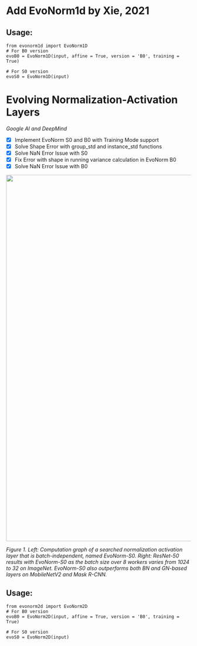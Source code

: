 # Add EvoNorm1d by Xie, 2021

## Usage: 

```
from evonorm1d import EvoNorm1D
# For B0 version
evoB0 = EvoNorm1D(input, affine = True, version = 'B0', training = True)

# For S0 version 
evoS0 = EvoNorm1D(input)
```



# Evolving Normalization-Activation Layers

*Google AI and DeepMind*

- [x] Implement EvoNorm S0 and B0 with Training Mode support
- [x] Solve Shape Error with group_std and instance_std functions
- [x] Solve NaN Error Issue with S0
- [x] Fix Error with shape in running variance calculation in EvoNorm B0
- [x] Solve NaN Error Issue with B0

<div style="text-align:center"><img src ="figures/evonorm.PNG"  width="1000"/></div>
<p>
<em>Figure 1. Left: Computation graph of a searched normalization activation layer that is batch-independent, named EvoNorm-S0.      Right: ResNet-50 results with EvoNorm-S0 as the batch size over 8 workers varies from 1024 to 32 on ImageNet. EvoNorm-S0 also outperforms both BN and GN-based layers on MobileNetV2 and Mask R-CNN.
</em>
</p>

## Usage: 

```
from evonorm2d import EvoNorm2D
# For B0 version
evoB0 = EvoNorm2D(input, affine = True, version = 'B0', training = True)

# For S0 version 
evoS0 = EvoNorm2D(input)
```

